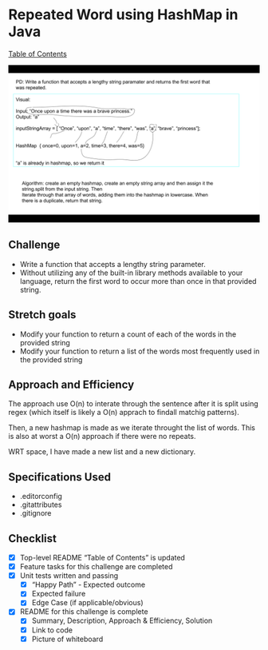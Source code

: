 # Repeated Word using HashMap in Java

[Table of Contents](./../../../../../../README.md)

![Whiteboard](../assets/repeatedWord.png)

## Challenge
* Write a function that accepts a lengthy string parameter.
* Without utilizing any of the built-in library methods available to your language, return the first word to occur more than once in that provided string.

## Stretch goals
* Modify your function to return a count of each of the words in the provided string
* Modify your function to return a list of the words most frequently used in the provided string

## Approach and Efficiency
The approach use O(n) to interate through the sentence after it is split using regex (which itself is likely a O(n) apprach to findall matchig patterns).

Then, a new hashmap is made as we iterate throught the list of words.  This is also at worst a O(n) approach if there were no repeats.

WRT space, I have made a new list and a new dictionary.

## Specifications Used
* .editorconfig
* .gitattributes
* .gitignore

## Checklist
 - [x] Top-level README “Table of Contents” is updated
 - [x] Feature tasks for this challenge are completed
 - [x] Unit tests written and passing
     - [x] “Happy Path” - Expected outcome
     - [x] Expected failure
     - [x] Edge Case (if applicable/obvious)
 - [x] README for this challenge is complete
     - [x] Summary, Description, Approach & Efficiency, Solution
     - [x] Link to code
     - [x] Picture of whiteboard
